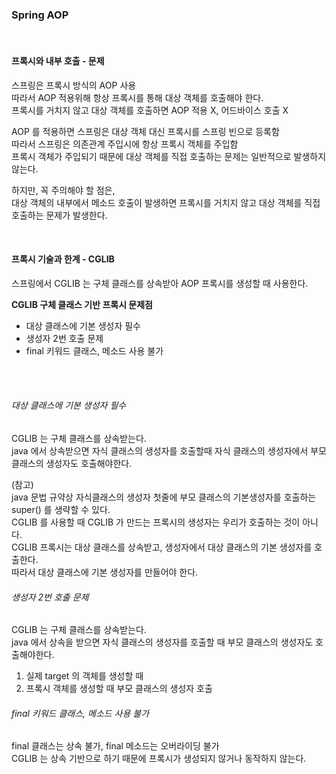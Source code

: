 ### Spring AOP
<br>

#### 프록시와 내부 호출 - 문제
스프링은 프록시 방식의 AOP 사용<br>
따라서 AOP 적용위해 항상 프록시를 통해 대상 객체를 호출해야 한다.<br>
프록시를 거치지 않고 대상 객체를 호출하면 AOP 적용 X, 어드바이스 호출 X<br>

AOP 를 적용하면 스프링은 대상 객체 대신 프록시를 스프링 빈으로 등록함 <br>
따라서 스프링은 의존관계 주입시에 항상 프록시 객체를 주입함<br>
프록시 객체가 주입되기 때문에 대상 객체를 직접 호출하는 문제는 일반적으로 발생하지 않는다.<br>

하지만, 꼭 주의해야 할 점은, <br>
대상 객체의 내부에서 메소드 호출이 발생하면 프록시를 거치지 않고 대상 객체를 직접 호출하는 문제가 발생한다.<br>

 <br>

#### 프록시 기술과 한계 - CGLIB
스프링에서 CGLIB 는 구체 클래스를 상속받아 AOP 프록시를 생성할 때 사용한다. <br>

**CGLIB 구체 클래스 기반 프록시 문제점** <br>
* 대상 클래스에 기본 생성자 필수
* 생성자 2번 호출 문제
* final 키워드 클래스, 메소드 사용 불가
<br>

<br>

###### 대상 클래스에 기본 생성자 필수
CGLIB 는 구체 클래스를 상속받는다. <br>
java 에서 상속받으면 자식 클래스의 생성자를 호출할때 자식 클래스의 생성자에서 부모 클래스의 생성자도 호출해야한다.<br>

(참고)<br>
java 문법 규약상 자식클래스의 생성자 첫줄에 부모 클래스의 기본생성자를 호출하는 super() 를 생략할 수 있다.
<br>
CGLIB 를 사용할 때 CGLIB 가 만드는 프록시의 생성자는 우리가 호출하는 것이 아니다.<br>
CGLIB 프록시는 대상 클래스를 상속받고, 생성자에서 대상 클래스의 기본 생성자를 호출한다.<br>
따라서 대상 클래스에 기본 생성자를 만들어야 한다.<br>

###### 생성자 2번 호출 문제
CGLIB 는 구체 클래스를 상속받는다. <br>
java 에서 상속을 받으면 자식 클래스의 생성자를 호출할 때 부모 클래스의 생성자도 호출해야한다. <br>
1. 실제 target 의 객체를 생성할 때
2. 프록시 객체를 생성할 때 부모 클래스의 생성자 호출

###### final 키워드 클래스, 메소드 사용 불가
final 클래스는 상속 불가, final 메소드는 오버라이딩 불가 <br>
CGLIB 는 상속 기반으로 하기 때문에 프록시가 생성되지 않거나 동작하지 않는다.


